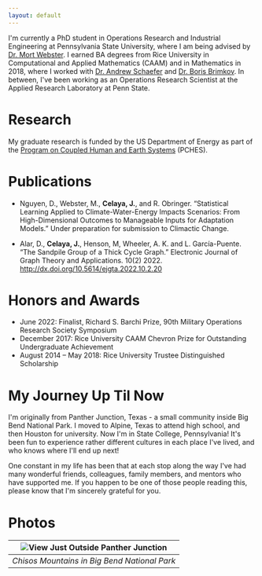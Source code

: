 ```yaml
---
layout: default
---
```


I'm currently a PhD student in Operations Research and Industrial Engineering at Pennsylvania State University, where I am being advised by [Dr. Mort Webster](https://www.eme.psu.edu/directory/mort-d-webster). I earned BA degrees from Rice University in Computational and Applied Mathematics (CAAM) and in Mathematics in 2018, where I worked with [Dr. Andrew Schaefer](https://www.cmor-faculty.rice.edu/~andrew.schaefer/) and [Dr. Boris Brimkov](http://srufaculty.sru.edu/boris.brimkov/). In between, I've been working as an Operations Research Scientist at the Applied Research Laboratory at Penn State. 

# Research

My graduate research is funded by the US Department of Energy as part of the [Program on Coupled Human and Earth Systems](https://pches.psu.edu/) (PCHES). 

# Publications

- Nguyen, D., Webster, M., **Celaya, J.**, and R. Obringer. “Statistical Learning Applied to Climate-Water-Energy Impacts Scenarios: From High-Dimensional Outcomes to Manageable Inputs for Adaptation Models.” Under preparation for submission to Climactic Change.

- Alar, D., **Celaya, J.**, Henson, M, Wheeler, A. K. and L. García-Puente. “The Sandpile Group of a Thick Cycle Graph.” Electronic Journal of Graph Theory and Applications. 10(2) 2022. http://dx.doi.org/10.5614/ejgta.2022.10.2.20

# Honors and Awards

- June 2022: Finalist, Richard S. Barchi Prize, 90th Military Operations Research Society Symposium 
- December 2017: Rice University CAAM Chevron Prize for Outstanding Undergraduate Achievement 
- August 2014 – May 2018: Rice University Trustee Distinguished Scholarship

# My Journey Up Til Now

I'm originally from Panther Junction, Texas - a small community inside Big Bend National Park. I moved to Alpine, Texas to attend high school, and then Houston for university. Now I'm in State College, Pennsylvania! It's been fun to experience rather different cultures in each place I've lived, and who knows where I'll end up next! 

One constant in my life has been that at each stop along the way I've had many wonderful friends, colleagues, family members, and mentors who have supported me. If you happen to be one of those people reading this, please know that I'm sincerely grateful for you. 

# Photos

| ![View Just Outside Panther Junction](assets/OutsidePJ.jpg) |
|:--:| 
| *Chisos Mountains in Big Bend National Park* |
